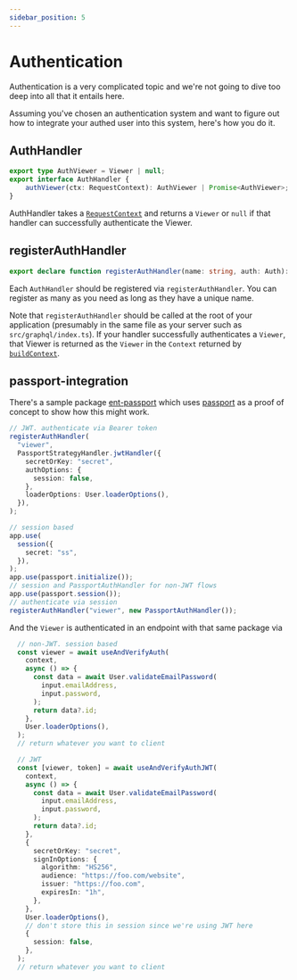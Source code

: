 ```yaml
---
sidebar_position: 5
---
```


# Authentication

Authentication is a very complicated topic and we're not going to dive too deep into all that it entails here.

Assuming you've chosen an authentication system and want to figure out how to integrate your authed user into this system, here's how you do it.

## AuthHandler

```ts
export type AuthViewer = Viewer | null;
export interface AuthHandler {
    authViewer(ctx: RequestContext): AuthViewer | Promise<AuthViewer>;
}
```

AuthHandler takes a [`RequestContext`](/docs/core-concepts/context#requestcontext) and returns a `Viewer` or `null` if that handler can successfully authenticate the Viewer.

## registerAuthHandler

```ts
export declare function registerAuthHandler(name: string, auth: Auth): Promise<void>;
```

Each `AuthHandler` should be registered via `registerAuthHandler`. You can register as many as you need as long as they have a unique name.

Note that `registerAuthHandler` should be called at the root of your application (presumably in the same file as your server such as `src/graphql/index.ts`). If your handler successfully authenticates a `Viewer`, that Viewer is returned as the `Viewer` in the `Context` returned by [`buildContext`](/docs/core-concepts/context#new-request).

## passport-integration

There's a sample package [ent-passport](https://github.com/lolopinto/ent/tree/main/ts/packages/ent-passport) which uses [passport](http://www.passportjs.org/) as a proof of concept to show how this might work.

```ts title="src/graphql/index.ts"
// JWT. authenticate via Bearer token
registerAuthHandler(
  "viewer",
  PassportStrategyHandler.jwtHandler({
    secretOrKey: "secret",
    authOptions: {
      session: false,
    },
    loaderOptions: User.loaderOptions(),
  }),
);

// session based
app.use(
  session({
    secret: "ss",
  }),
);
app.use(passport.initialize());
// session and PassportAuthHandler for non-JWT flows
app.use(passport.session());
// authenticate via session
registerAuthHandler("viewer", new PassportAuthHandler());

```

And the `Viewer` is authenticated in an endpoint with that same package via

```ts title="src/graphql/mutations/auth.ts"
  // non-JWT. session based
  const viewer = await useAndVerifyAuth(
    context,
    async () => {
      const data = await User.validateEmailPassword(
        input.emailAddress,
        input.password,
      );
      return data?.id;
    },
    User.loaderOptions(),
  );
  // return whatever you want to client

  // JWT
  const [viewer, token] = await useAndVerifyAuthJWT(
    context,
    async () => {
      const data = await User.validateEmailPassword(
        input.emailAddress,
        input.password,
      );
      return data?.id;
    },
    {
      secretOrKey: "secret",
      signInOptions: {
        algorithm: "HS256",
        audience: "https://foo.com/website",
        issuer: "https://foo.com",
        expiresIn: "1h",
      },
    },
    User.loaderOptions(),
    // don't store this in session since we're using JWT here
    {
      session: false,
    },
  );
  // return whatever you want to client
```
